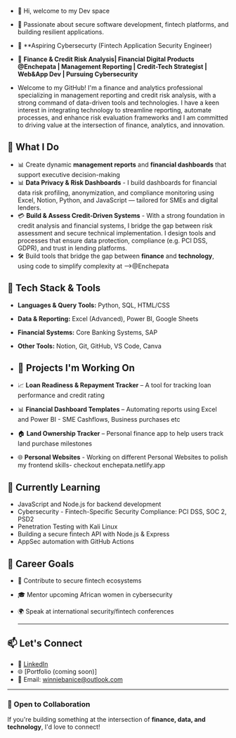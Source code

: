 - 👋 Hi, welcome to my Dev space
- 🔐 Passionate about secure software development, fintech platforms, and building resilient applications.
- 🎯 **Aspiring Cybersecurty (Fintech Application Security Engineer) 
- 🎯 **Finance & Credit Risk Analysis| Financial Digital Products @Enchepata | Management Reporting | Credit-Tech Strategist | Web&App Dev | Pursuing Cybersecurity**

- Welcome to my GitHub! I'm a finance and analytics professional specializing in management reporting and credit risk analysis, with a strong command of data-driven tools and technologies. I have a keen interest in integrating technology to streamline reporting, automate processes, and enhance risk evaluation frameworks and I am committed to driving value at the intersection of finance, analytics, and innovation. 

## 🚀 What I Do
- 📊 Create dynamic **management reports** and **financial dashboards** that support executive decision-making
- 📊 **Data Privacy & Risk Dashboards**  - I build dashboards for financial data risk profiling, anonymization, and compliance monitoring using Excel, Notion, Python, and JavaScript — tailored for SMEs and digital lenders.
- 💳 **Build & Assess Credit-Driven Systems** - With a strong foundation in credit analysis and financial systems, I bridge the gap between risk assessment and secure technical implementation. I design tools and processes that ensure data protection, compliance (e.g. PCI DSS, GDPR), and trust in lending platforms.
- 🛠️ Build tools that bridge the gap between **finance** and **technology**, using code to simplify complexity at -->@Enchepata


## 🧰 Tech Stack & Tools
- **Languages & Query Tools:** Python, SQL, HTML/CSS 
- **Data & Reporting:** Excel (Advanced), Power BI, Google Sheets  
- **Financial Systems:** Core Banking Systems, SAP  
- **Other Tools:** Notion, Git, GitHub, VS Code, Canva

- ## 🔧 Projects I'm Working On
- 📈 **Loan Readiness & Repayment Tracker** – A tool for tracking loan performance and credit rating    
- 📊 **Financial Dashboard Templates** – Automating reports using Excel and Power BI - SME Cashflows, Business purchases etc  
- 🏠 **Land Ownership Tracker** – Personal finance app to help users track land purchase milestones
- 🌐 **Personal Websites** - Working on different Personal Websites to polish my frontend skills- checkout enchepata.netlify.app


## 🌱 Currently Learning
- JavaScript and Node.js for backend development  
- Cybersecurity - Fintech-Specific Security Compliance: PCI DSS, SOC 2, PSD2  
- Penetration Testing with Kali Linux  
- Building a secure fintech API with Node.js & Express  
- AppSec automation with GitHub Actions



## 🌟 Career Goals

- 🧪 Contribute to secure fintech ecosystems  
- 🎓 Mentor upcoming African women in cybersecurity  
- 🌍 Speak at international security/fintech conferences

  ---

## 📫 Let's Connect
- 💼 [LinkedIn](https://www.linkedin.com/in/winnie-kiratu/)  
- 🌐 [Portfolio (coming soon)]  
- 📧 Email: winniebanice@outlook.com

---

### 🤝 Open to Collaboration
If you're building something at the intersection of **finance, data, and technology**, I'd love to connect!

